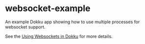 # websocket-example

An example Dokku app showing how to use multiple processes for websocket support.

See the [Using Websockets in Dokku](https://dokku.com/tutorials/other/using-websockets-in-dokku/) for more details.
